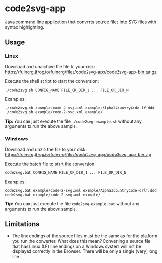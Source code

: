 # code2svg-app
Java command line application that converts source files into SVG files with syntax highlighting.

## Usage

### Linux
Download and unarchive the file to your disk: 
https://fuinorg.jfrog.io/fuinorg/files/code2svg-app/code2svg-app-bin.tar.gz

Execute the shell script to start the conversion:
```
./code2svg.sh CONFIG_NAME FILE_OR_DIR_1 ... FILE_OR_DIR_N
```

Examples:
```
./code2svg.sh example/code-2-svg.xml example/Alpha3CountryCode-lf.ddd
./code2svg.sh example/code-2-svg.xml example/
```

**Tip:** You can just execute the file ``./code2svg-example.sh`` without any arguments to run the above sample.


### Windows
Download and unzip the file to your disk: 
https://fuinorg.jfrog.io/fuinorg/files/code2svg-app/code2svg-app-bin.zip

Execute the batch file to start the conversion:
```
code2svg.bat CONFIG_NAME FILE_OR_DIR_1 ... FILE_OR_DIR_N
```

Examples:
```
code2svg.bat example/code-2-svg.xml example/Alpha3CountryCode-crlf.ddd
code2svg.bat example/code-2-svg.xml example/
```

**Tip:** You can just execute the file ``code2svg-example.bat`` without any arguments to run the above sample.

## Limitations
* The line endings of the source files must be the same as for the platform you run the converter. What does this mean? Converting a source file that has Linux (LF) line endings on a Windows system will not be displayed correctly in the Browser. There will be only a single (very) long line. 


